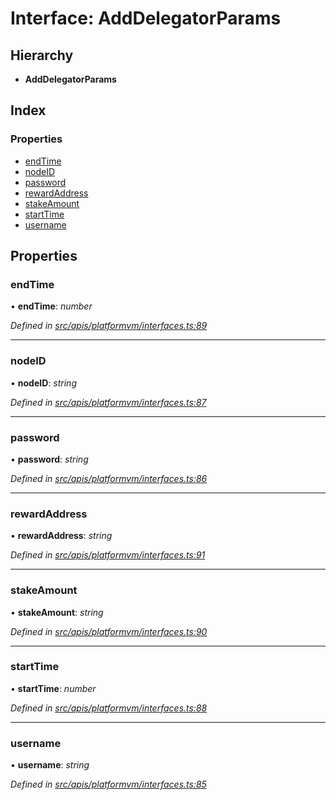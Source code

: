 # Interface: AddDelegatorParams

## Hierarchy

- **AddDelegatorParams**

## Index

### Properties

- [endTime](platformvm_interfaces.adddelegatorparams#endtime)
- [nodeID](platformvm_interfaces.adddelegatorparams#nodeid)
- [password](platformvm_interfaces.adddelegatorparams#password)
- [rewardAddress](platformvm_interfaces.adddelegatorparams#rewardaddress)
- [stakeAmount](platformvm_interfaces.adddelegatorparams#stakeamount)
- [startTime](platformvm_interfaces.adddelegatorparams#starttime)
- [username](platformvm_interfaces.adddelegatorparams#username)

## Properties

### endTime

• **endTime**: _number_

_Defined in [src/apis/platformvm/interfaces.ts:89](https://github.com/chain4travel/caminojs/blob/3883166/src/apis/platformvm/interfaces.ts#L89)_

---

### nodeID

• **nodeID**: _string_

_Defined in [src/apis/platformvm/interfaces.ts:87](https://github.com/chain4travel/caminojs/blob/3883166/src/apis/platformvm/interfaces.ts#L87)_

---

### password

• **password**: _string_

_Defined in [src/apis/platformvm/interfaces.ts:86](https://github.com/chain4travel/caminojs/blob/3883166/src/apis/platformvm/interfaces.ts#L86)_

---

### rewardAddress

• **rewardAddress**: _string_

_Defined in [src/apis/platformvm/interfaces.ts:91](https://github.com/chain4travel/caminojs/blob/3883166/src/apis/platformvm/interfaces.ts#L91)_

---

### stakeAmount

• **stakeAmount**: _string_

_Defined in [src/apis/platformvm/interfaces.ts:90](https://github.com/chain4travel/caminojs/blob/3883166/src/apis/platformvm/interfaces.ts#L90)_

---

### startTime

• **startTime**: _number_

_Defined in [src/apis/platformvm/interfaces.ts:88](https://github.com/chain4travel/caminojs/blob/3883166/src/apis/platformvm/interfaces.ts#L88)_

---

### username

• **username**: _string_

_Defined in [src/apis/platformvm/interfaces.ts:85](https://github.com/chain4travel/caminojs/blob/3883166/src/apis/platformvm/interfaces.ts#L85)_
